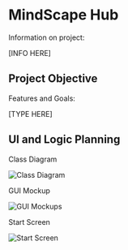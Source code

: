 # MindScape Hub
Information on project:

[INFO HERE]

## Project Objective
Features and Goals:

[TYPE HERE]

## UI and Logic Planning
Class Diagram

![Class Diagram]()

GUI Mockup

![GUI Mockups]()

Start Screen

![Start Screen]()


